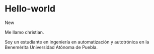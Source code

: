 # Hello-world
New 

Me llamo christian.

Soy un estudiante en ingeniería en automatización y autotrónica en la Benemérita Universidad Atónoma de Puebla.
